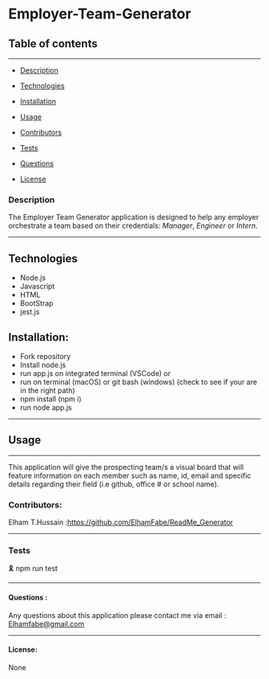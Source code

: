 # Employer-Team-Generator



## Table of contents

-------
* [Description](#description)

* [Technologies](#technologies)

* [Installation](#installation)

* [Usage](#usage)

* [Contributors](#contributors)

* [Tests](#tests)

* [Questions](#questions)

* [License](#license)


### Description

The Employer Team Generator application is designed to help any employer orchestrate a team based on their credentials: _Manager_, _Engineer_ or _Intern_.

---
## Technologies

* Node.js
* Javascript
* HTML
* BootStrap
* jest.js



 ## Installation:

 - Fork repository
 - Install node.js
 - run app.js on integrated terminal (VSCode) or
 - run on terminal (macOS) or git bash (windows) (check to see if your are in the right path)
 - npm install (npm i)
 - run node app.js

 ---

 ## Usage
 
 ---
 This application will give the prospecting team/s a visual board that will feature information on each member such as name, id, email and specific details regarding their field (i.e github, office # or school name).

### Contributors:

Elham T.Hussain :https://github.com/ElhamFabe/ReadMe_Generator

---

### Tests

🎗 npm run test

---
#### Questions :
Any questions about this application please contact me via email : Elhamfabe@gmail.com

 ---

 #### License:

 None
